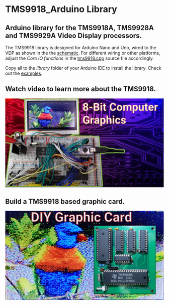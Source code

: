 # TMS9918_Arduino Library
## Arduino library for the TMS9918A, TMS9928A and TMS9929A Video Display processors.

The TMS9918 library is designed for Arduino Nano and Uno, wired to the VDP as shown in the the [schematic](/schematic/schematic.pdf). For different wiring or other platforms, adjust the *Core IO functions* in the [tms9918.cpp](src/tms9918.cpp) source file accordingly.

Copy all to the *library* folder of your Arduino IDE to install the library. Check out the [examples](/examples/readme.md).

## Watch video to learn more about the TMS9918.
[![Youtube video](html/thumbnail.jpg)](https://youtu.be/smgGB_CsXns)

## Build a TMS9918 based graphic card.
[![Youtube video](html/thumbnail2.jpg)](https://youtu.be/GUQpiGspY08)
